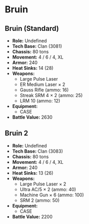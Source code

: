 # Bruin
## Bruin (Standard)
- **Role:** Undefined
- **Tech Base:** Clan (3081)
- **Chassis:** 80 tons
- **Movement:** 4 / 6 / 4, XL
- **Armor:** 240
- **Heat Sinks:** 14 (28)
- **Weapons:**
  - Large Pulse Laser
  - ER Medium Laser × 2
  - Gauss Rifle (ammo: 16)
  - Streak SRM 4 × 2 (ammo: 25)
  - LRM 10 (ammo: 12)
- **Equipment:**
  - CASE
- **Battle Value:** 2630

## Bruin 2
- **Role:** Undefined
- **Tech Base:** Clan (3083)
- **Chassis:** 80 tons
- **Movement:** 4 / 6 / 4, XL
- **Armor:** 240
- **Heat Sinks:** 13 (26)
- **Weapons:**
  - Large Pulse Laser × 2
  - Ultra AC/5 × 2 (ammo: 40)
  - Machine Gun × 6 (ammo: 100)
  - SRM 2 (ammo: 50)
- **Equipment:**
  - CASE
- **Battle Value:** 2200

